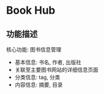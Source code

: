Book Hub
========

功能描述
--------

核心功能: 图书信息管理

- 基本信息: 书名, 作者, 出版社
- 关联至主要图书网站的详细信息页面
- 分类信息: tag, 分类
- 内容信息: 摘要, 目录
